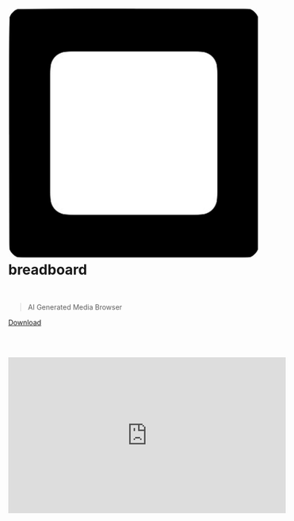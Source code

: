 
<h1><img src="icon.png"> breadboard</h1>

<br>

> AI Generated Media Browser

<a href="https://github.com/cocktailpeanut/breadboard" class='inverse btn'><i class="fa-brands fa-github"></i></a>
<a href="https://twitter.com/cocktailpeanut" class='inverse btn'><i class="fa-brands fa-twitter"></i></a>
<a href="https://discord.gg/XahBUrbVwz" class='inverse btn'><i class="fa-brands fa-discord"></i></a>
<a href="#/?id=download" class='btn'>Download</a>

<br><br>

<div class='videoWrapper'>
  <iframe width="560" height="315" src="https://www.youtube.com/embed/VcqfHCZYHHo" title="YouTube video player" frameborder="0" allow="accelerometer; autoplay; clipboard-write; encrypted-media; gyroscope; picture-in-picture" allowfullscreen></iframe>
</div>

